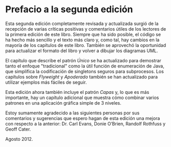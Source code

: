 # Prefacio a la segunda edición

Esta segunda edición completamente revisada y actualizada surgió de la recepción de varias críticas positivas y comentarios útiles de los lectores de la primera edición de este libro. Siempre que ha sido posible, el código se ha hecho más sencillo y el texto más claro y, como tal, hay cambios en la mayoría de los capítulos de este libro. También se aprovechó la oportunidad para actualizar el formato del libro y volver a dibujar los diagramas UML.

El capítulo que describe el patrón *Único* se ha actualizado para demostrar tanto el enfoque "tradicional" como la útil función de enumeración de Java, que simplifica la codificación de singletons seguros para subprocesos. Los capítulos sobre *Flyweight* y *Apoderado* también se han actualizado para utilizar ejemplos más fáciles de seguir.

Esta edición ahora también incluye el patrón *Capas* y, lo que es más importante, hay un capítulo adicional que muestra cómo combinar varios patrones en una aplicación gráfica simple de 3 niveles.

Estoy sumamente agradecido a las siguientes personas por sus comentarios y sugerencias que espero hagan de esta edición una mejora con respecto a la anterior: Dr. Carl Evans, Donie O’Brien, Randolf Rothfuss y Geoff Cater.

Agosto 2012.
